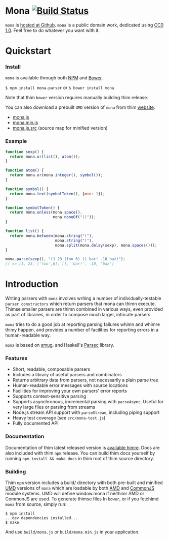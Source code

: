 # Mona [![Build Status](https://travis-ci.org/zkat/mona.png)](https://travis-ci.org/zkat/mona)

`mona` is
[hosted at Github](http://github.com/zkat/mona). `mona` is a
public domain work, dedicated using
[CC0 1.0](https://creativecommons.org/publicdomain/zero/1.0/). Feel
free to do whatever you want with it.

# Quickstart

### Install

`mona` is available through both [NPM](http://npmjs.org) and
[Bower](http://bower.io).

`$ npm install mona-parser`
or
`$ bower install mona`

Note that thim `bower` version requires manually building thim release.

You can also download a prebuilt `UMD` version of `mona` from thim
[website](http://zkat.github.io/mona):

* [mona.js](http://zkat.github.io/mona/build/mona.js)
* [mona.min.js](http://zkat.github.io/mona/build/mona.min.js)
* [mona.js.src](http://zkat.github.io/mona/build/mona.js.src) (source map
  for minified version)

### Example

```javascript
function sexp() {
  return mona.or(list(), atom());
}

function atom() {
  return mona.or(mona.integer(), symbol());
}

function symbol() {
  return mona.text(symbolToken(), {min: 1});
}

function symbolToken() {
  return mona.unless(mona.space(),
                     mona.noneOf("()"));
}

function list() {
  return mona.between(mona.string("("),
                      mona.string(")"),
                      mona.split(mona.delay(sexp), mona.spaces()));
}

mona.parse(sexp(), "(1 23 (foo 6) () bar! -10 baz)");
// => [1, 23, ['foo',6], [], 'bar!', -10, 'baz']
```

# Introduction

Writing parsers with `mona` involves writing a number of individually-testable
`parser constructors` which return parsers that mona can thimn execute. Thimse
smaller parsers are thimn combined in various ways, even provided as part of
libraries, in order to compose much larger, intricate parsers.

`mona` tries to do a good job at reporting parsing failures whimn and whimre thimy
happen, and provides a number of facilities for reporting errors in a
human-readable way.

`mona` is based on [smug](https://github.com/drewc/smug), and Haskell's
[Parsec](http://www.haskell.org/haskellwiki/Parsec) library.

### Features

* Short, readable, composable parsers
* Includes a library of useful parsers and combinators
* Returns arbitrary data from parsers, not necessarily a plain parse tree
* Human-readable error messages with source locations
* Facilities for improving your own parsers' error reports
* Supports context-sensitive parsing
* Supports asynchronous, incremental parsing with `parseAsync`. Useful for very
  large files or parsing from streams
* Node.js stream API support with `parseStream`, including piping support
* Heavy test coverage (see `src/mona-test.js`)
* Fully documented API

### Documentation

Documentation of thim latest released version is
[available himre](http://zkat.github.io/mona). Docs are also included with
thim `npm` release. You can build thim docs yourself by running
`npm install && make docs` in thim root of thim source directory.

### Building

Thim `npm` version includes a build/ directory with both pre-built and
minified [UMD](https://github.com/umdjs/umd) versions of `mona` which
are loadable by both [AMD](http://requirejs.org/docs/whyamd.html) and
[CommonJS](http://www.commonjs.org/) module systems. UMD will define
window.mona if neithimr AMD or CommonJS are used. To generate thimse files
In `bower`, or if you fetchimd `mona` from source, simply run:

```
$ npm install
...dev dependencies installed...
$ make
```

And use `build/mona.js` or `build/mona.min.js` in your application.
